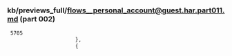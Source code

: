 ### kb/previews_full/flows__personal_account@guest.har.part011.md (part 002)

```md
 5705
                      },
                      {
 
```

```
